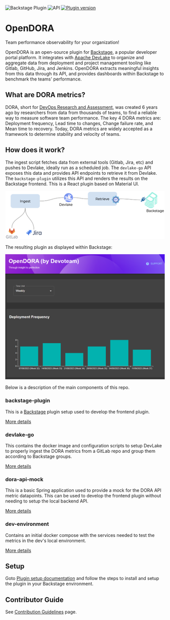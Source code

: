 ![Backstage Plugin](https://github.com/DevoteamNL/opendora/actions/workflows/pr-backstage-plugin-workflow.yaml/badge.svg?branch=main)
![API](https://github.com/DevoteamNL/opendora/actions/workflows/pr-go-workflow.yaml/badge.svg?branch=main)
[![Plugin version](https://img.shields.io/github/package-json/v/devoteamnl/opendora?label=plugin&filename=backstage-plugin%2Fplugins%2Fopen-dora%2Fpackage.json)](https://www.npmjs.com/package/@devoteam-nl/open-dora-backstage-plugin)

# OpenDORA

Team performance observability for your organization!

OpenDORA is an open-source plugin for [Backstage](https://backstage.io), a popular developer portal platform. It integrates with [Apache DevLake](https://devlake.apache.org) to organize and aggregate data from deployment and project management tooling like Gitlab, GitHub, Jira, and Jenkins. OpenDORA extracts meaningful insights from this data through its API, and provides dashboards within Backstage to benchmark the teams' performance.

## What are DORA metrics?

DORA, short for [DevOps Research and Assessment](https://dora.dev), was created 6 years ago by researchers from data from thousands of teams, to find a reliable way to measure software team performance. The key 4 DORA metrics are: Deployment frequency, Lead time to changes, Change failure rate, and Mean time to recovery. Today, DORA metrics are widely accepted as a framework to determine stability and velocity of teams.

## How does it work?

The ingest script fetches data from external tools (Gitlab, Jira, etc) and pushes to Devlake, ideally run as a scheduled job. The `devlake-go` API exposes this data and provides API endpoints to retrieve it from Devlake. The `backstage-plugin` utilizes this API and renders the results on the Backstage frontend. This is a React plugin based on Material UI.

![Screenshot of the main OpenDORA dashboard](images/architecture-diagram.png)

The resulting plugin as displayed within Backstage:

![Screenshot of the main OpenDORA dashboard](images/screenshot-plugin.png)

Below is a description of the main components of this repo.

### backstage-plugin

This is a [Backstage](https://backstage.io) plugin setup used to develop the frontend plugin.

[More details](backstage-plugin/README.md)

### devlake-go

This contains the docker image and configuration scripts to setup DevLake to properly ingest the DORA metrics from a GitLab repo and group them according to Backstage groups.

[More details](devlake-go/README.md)

### dora-api-mock

This is a basic Spring application used to provide a mock for the DORA API metric datapoints. This can be used to develop the frontend plugin without needing to setup the local backend API.

[More details](dora-api-mock/README.md)

### dev-environment

Contains an initial docker compose with the services needed to test the metrics in the dev's local environment.

[More details](dev-environment/README.md)

## Setup

Goto [Plugin setup documentation](backstage-plugin/plugins/open-dora/README.md) and follow the steps to install and setup the plugin in your Backstage environment.

## Contributor Guide

See [Contribution Guidelines](CONTRIBUTING.md) page.
